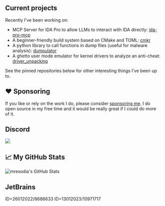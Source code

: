 ## Current projects

Recently I've been working on:

- MCP Server for IDA Pro to allow LLMs to interact with IDA directly: [ida-pro-mcp](https://github.com/mrexodia/ida-pro-mcp)
- A beginner-friendly build system based on CMake and TOML: [cmkr](https://github.com/build-cpp/cmkr)
- A python library to call functions in dump files (useful for malware analysis): [dumpulator](https://github.com/mrexodia/dumpulator)
- A ghetto user mode emulator for kernel drivers to analyze an anti-cheat: [driver_unpacking](https://github.com/mrexodia/driver_unpacking)

See the pinned repositories below for other interesting things I've been up to.

## ❤️ Sponsoring

If you like or rely on the work I do, please consider [sponsoring me](https://github.com/sponsors/mrexodia). I do open source in my free time and it would be really great if I could do more of it.

## Discord

[![](https://dcbadge.limes.pink/api/server/PRfRYbt)](https://discord.x64dbg.com)

## &#x1f4c8; My GitHub Stats

<img align="center" src="https://github-readme-stats.vercel.app/api?username=mrexodia&show_icons=true&line_height=33&count_private=true&theme=light" alt="mrexodia's GitHub Stats" />

## JetBrains

ID=26012022/8686633
ID=13012023/10971717
